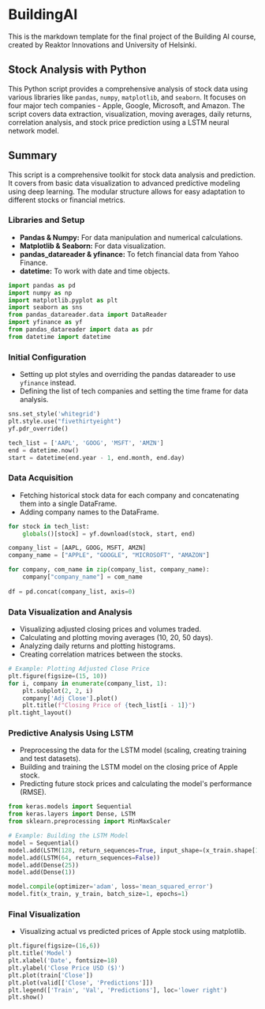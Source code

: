 # BuildingAI


This is the markdown template for the final project of the Building AI course, 
created by Reaktor Innovations and University of Helsinki. 

##  Stock Analysis with Python

This Python script provides a comprehensive analysis of stock data using various libraries like `pandas`, `numpy`, `matplotlib`, and `seaborn`. It focuses on four major tech companies - Apple, Google, Microsoft, and Amazon. The script covers data extraction, visualization, moving averages, daily returns, correlation analysis, and stock price prediction using a LSTM neural network model.


## Summary

This script is a comprehensive toolkit for stock data analysis and prediction. It covers from basic data visualization to advanced predictive modeling using deep learning. The modular structure allows for easy adaptation to different stocks or financial metrics.

### Libraries and Setup

- **Pandas & Numpy:** For data manipulation and numerical calculations.
- **Matplotlib & Seaborn:** For data visualization.
- **pandas_datareader & yfinance:** To fetch financial data from Yahoo Finance.
- **datetime:** To work with date and time objects.

```python
import pandas as pd
import numpy as np
import matplotlib.pyplot as plt
import seaborn as sns
from pandas_datareader.data import DataReader
import yfinance as yf
from pandas_datareader import data as pdr
from datetime import datetime
```

### Initial Configuration

- Setting up plot styles and overriding the pandas datareader to use `yfinance` instead.
- Defining the list of tech companies and setting the time frame for data analysis.

```python
sns.set_style('whitegrid')
plt.style.use("fivethirtyeight")
yf.pdr_override()

tech_list = ['AAPL', 'GOOG', 'MSFT', 'AMZN']
end = datetime.now()
start = datetime(end.year - 1, end.month, end.day)
```

### Data Acquisition

- Fetching historical stock data for each company and concatenating them into a single DataFrame.
- Adding company names to the DataFrame.

```python
for stock in tech_list:
    globals()[stock] = yf.download(stock, start, end)

company_list = [AAPL, GOOG, MSFT, AMZN]
company_name = ["APPLE", "GOOGLE", "MICROSOFT", "AMAZON"]

for company, com_name in zip(company_list, company_name):
    company["company_name"] = com_name
    
df = pd.concat(company_list, axis=0)
```

### Data Visualization and Analysis

- Visualizing adjusted closing prices and volumes traded.
- Calculating and plotting moving averages (10, 20, 50 days).
- Analyzing daily returns and plotting histograms.
- Creating correlation matrices between the stocks.

```python
# Example: Plotting Adjusted Close Price
plt.figure(figsize=(15, 10))
for i, company in enumerate(company_list, 1):
    plt.subplot(2, 2, i)
    company['Adj Close'].plot()
    plt.title(f"Closing Price of {tech_list[i - 1]}")
plt.tight_layout()
```

### Predictive Analysis Using LSTM

- Preprocessing the data for the LSTM model (scaling, creating training and test datasets).
- Building and training the LSTM model on the closing price of Apple stock.
- Predicting future stock prices and calculating the model's performance (RMSE).

```python
from keras.models import Sequential
from keras.layers import Dense, LSTM
from sklearn.preprocessing import MinMaxScaler

# Example: Building the LSTM Model
model = Sequential()
model.add(LSTM(128, return_sequences=True, input_shape=(x_train.shape[1], 1)))
model.add(LSTM(64, return_sequences=False))
model.add(Dense(25))
model.add(Dense(1))

model.compile(optimizer='adam', loss='mean_squared_error')
model.fit(x_train, y_train, batch_size=1, epochs=1)
```

### Final Visualization

- Visualizing actual vs predicted prices of Apple stock using matplotlib.

```python
plt.figure(figsize=(16,6))
plt.title('Model')
plt.xlabel('Date', fontsize=18)
plt.ylabel('Close Price USD ($)')
plt.plot(train['Close'])
plt.plot(valid[['Close', 'Predictions']])
plt.legend(['Train', 'Val', 'Predictions'], loc='lower right')
plt.show()
```

